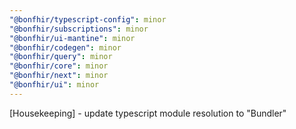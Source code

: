 ```yaml
---
"@bonfhir/typescript-config": minor
"@bonfhir/subscriptions": minor
"@bonfhir/ui-mantine": minor
"@bonfhir/codegen": minor
"@bonfhir/query": minor
"@bonfhir/core": minor
"@bonfhir/next": minor
"@bonfhir/ui": minor
---
```


[Housekeeping] - update typescript module resolution to "Bundler"

